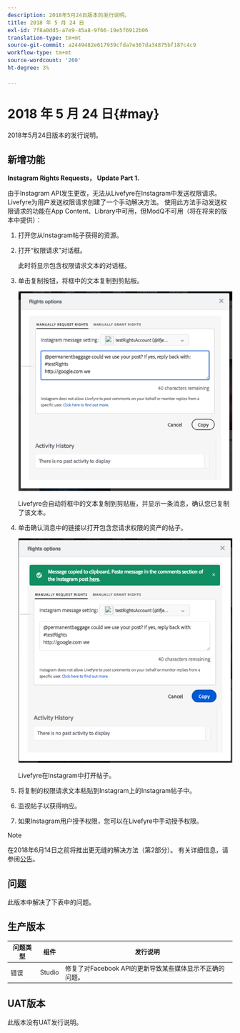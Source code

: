 ```yaml
---
description: 2018年5月24日版本的发行说明。
title: 2018 年 5 月 24 日
exl-id: 7f8a0dd5-a7e9-45a8-9f66-19e5f6912b06
translation-type: tm+mt
source-git-commit: a2449482e617939cfda7e367da34875bf187c4c9
workflow-type: tm+mt
source-wordcount: '260'
ht-degree: 3%

---
```


# 2018 年 5 月 24 日{#may}

2018年5月24日版本的发行说明。

## 新增功能

**Instagram Rights Requests， Update Part 1.**

由于Instagram API发生更改，无法从Livefyre在Instagram中发送权限请求。 Livefyre为用户发送权限请求创建了一个手动解决方法。 使用此方法手动发送权限请求的功能在App Content、Library中可用，但ModQ不可用（将在将来的版本中提供）：

1. 打开您从Instagram帖子获得的资源。
1. 打开“权限请求”对话框。

   此时将显示包含权限请求文本的对话框。

1. 单击复制按钮，将框中的文本复制到剪贴板。

   ![](../assets/rr_insta_workaround1.png)

   Livefyre会自动将框中的文本复制到剪贴板，并显示一条消息，确认您已复制了该文本。

1. 单击确认消息中的链接以打开包含您请求权限的资产的帖子。

   ![](../assets/rr_insta_workaround2.png)

   Livefyre在Instagram中打开帖子。

1. 将复制的权限请求文本粘贴到Instagram上的Instagram帖子中。
1. 监视帖子以获得响应。
1. 如果Instagram用户授予权限，您可以在Livefyre中手动授予权限。

>[!NOTE]
>
>在2018年6月14日之前将推出更无缝的解决方法（第2部分）。 有关详细信息，请参阅[公告](/help/using/c-anouncements.md#c_anouncements)。

## 问题

此版本中解决了下表中的问题。

## 生产版本

| **问题类型** | **组件** | **发行说明** |
|---|---|---|
| 错误 | Studio | 修复了对Facebook API的更新导致某些媒体显示不正确的问题。 |

## UAT版本

此版本没有UAT发行说明。
